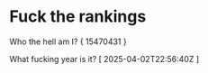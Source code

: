 # Fuck the rankings

Who the hell am I?
{ 15470431 }

What fucking year is it?
[ 2025-04-02T22:56:40Z ]
